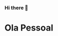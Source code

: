 ### Hi there 👋
<h1>Ola Pessoal</h1>
<!--
**gabrielpmaia11/gabrielpmaia11** is a ✨ _special_ ✨ repository because its `README.md` (this file) appears on your GitHub profile.

Here are some ideas to get you started:
 
- 🔭 I’m currently working on ... 
- 🌱 I’m currently learning ...
- 👯 I’m looking to collaborate on ...   
- 🤔 I’m looking for help with ...
- 💬 Ask me about ...
- 📫 How to reach me: ...
- 😄 Pronouns: ...
- ⚡ Fun fact: ...          
--> 
    
    
  
    
   
   
 
 
 
 
 
